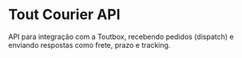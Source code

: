 # Tout Courier API

API para integração com a Toutbox, recebendo pedidos (dispatch) e enviando respostas como frete, prazo e tracking.

